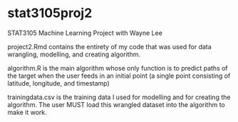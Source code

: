 # stat3105proj2
STAT3105 Machine Learning Project with Wayne Lee

project2.Rmd contains the entirety of my code that was used for data wrangling, modelling, and creating algorithm.


algorithm.R is the main algorithm whose only function is to predict paths of the target when the user feeds in an initial point (a single point consisting of latitude, longitude, and timestamp)


trainingdata.csv is the training data I used for modelling and for creating the algorithm. The user MUST load this wrangled dataset into the algorithm to make it work.
